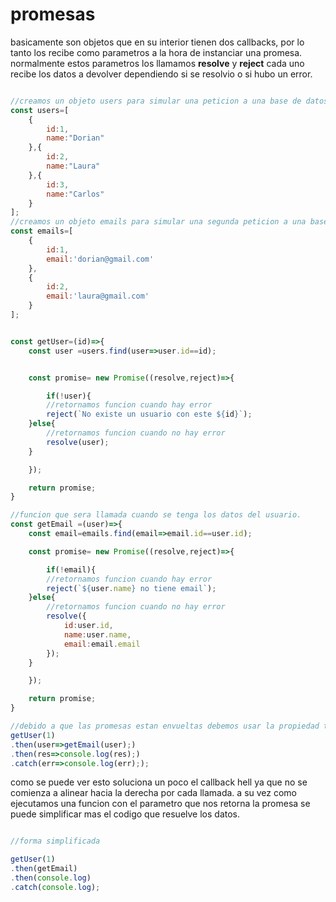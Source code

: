 # promesas

basicamente son objetos que en su interior tienen dos callbacks, por lo tanto los recibe como parametros a la hora de instanciar una promesa. normalmente estos parametros los llamamos **resolve** y **reject** cada uno recibe los datos a devolver dependiendo si se resolvio o si hubo un error. 

```javascript

//creamos un objeto users para simular una peticion a una base de datos users
const users=[
    {
        id:1,
        name:"Dorian"
    },{
        id:2,
        name:"Laura"
    },{
        id:3,
        name:"Carlos"
    }
];
//creamos un objeto emails para simular una segunda peticion a una base con los datos devueltos en users.
const emails=[
    {
        id:1,
        email:'dorian@gmail.com'
    },
    {
        id:2,
        email:'laura@gmail.com'
    }
];


const getUser=(id)=>{
    const user =users.find(user=>user.id==id); 


    const promise= new Promise((resolve,reject)=>{

        if(!user){
        //retornamos funcion cuando hay error
        reject(`No existe un usuario con este ${id}`);
    }else{
        //retornamos funcion cuando no hay error
        resolve(user);
    } 

    });

    return promise;
}

//funcion que sera llamada cuando se tenga los datos del usuario.
const getEmail =(user)=>{
    const email=emails.find(email=>email.id==user.id);

    const promise= new Promise((resolve,reject)=>{

        if(!email){
        //retornamos funcion cuando hay error
        reject(`${user.name} no tiene email`);
    }else{
        //retornamos funcion cuando no hay error
        resolve({
            id:user.id,
            name:user.name,
            email:email.email
        });
    } 

    });

    return promise;
}

//debido a que las promesas estan envueltas debemos usar la propiedad then() cuando no devuelve un error usamos catch 
getUser(1)
.then(user=>getEmail(user);)
.then(res=>console.log(res);)
.catch(err=>console.log(err););

```

como se puede ver esto soluciona un poco el callback hell ya que no se comienza a alinear hacia la derecha por cada llamada. a su vez como ejecutamos una funcion con el parametro que nos retorna la promesa se puede simplificar mas el codigo que resuelve los datos.

```javascript

//forma simplificada 

getUser(1)
.then(getEmail)
.then(console.log)
.catch(console.log);

```